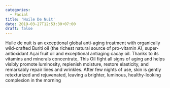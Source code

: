 ```yaml
---
categories:
  - Facial
title: 'Huile De Nuit'
date: 2019-03-27T12:53:30+07:00
draft: false
---
```


Huile de nuit is an exceptional global anti-aging treatment with organically wild-crafted Buriti oil (the richest natural source of pro-vitamin A), super-antioxidant Açaí fruit oil and exceptional antiaging cacay oil. Thanks to its vitamins and minerals concentrate, This Oil fight all signs of aging and helps visibly promote luminosity, replenish moisture, restore elasticity, and remarkably repair lines and wrinkles. After few nights of use, skin is gently retexturized and rejuvenated, leaving a brighter, luminous, healthy-looking complexion in the morning
